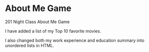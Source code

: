 # About Me Game
201 Night Class About Me Game

I have added a list of my Top 10 favorite movies.

I also changed both my work experience and education summary into unordered lists in HTML.